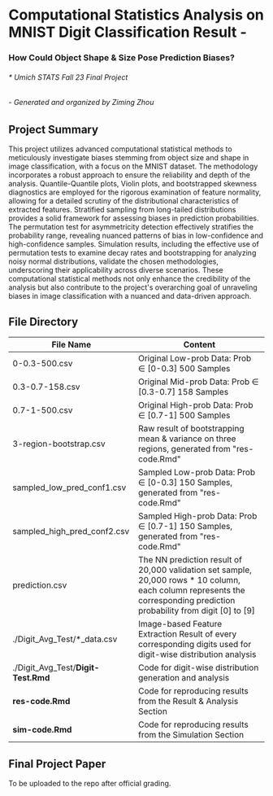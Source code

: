 # Computational Statistics Analysis on MNIST Digit Classification Result - 

### How Could Object Shape & Size Pose Prediction Biases?

###### * Umich STATS Fall 23 Final Project

###### - Generated and organized by Ziming Zhou

## Project Summary

This project utilizes advanced computational statistical methods to meticulously investigate biases stemming from object size and shape in image classification, with a focus on the MNIST dataset. The methodology incorporates a robust approach to ensure the reliability and depth of the analysis. Quantile-Quantile plots, Violin plots, and bootstrapped skewness diagnostics are employed for the rigorous examination of feature normality, allowing for a detailed scrutiny of the distributional characteristics of extracted features. Stratified sampling from long-tailed distributions provides a solid framework for assessing biases in prediction probabilities. The permutation test for asymmetricity detection effectively stratifies the probability range, revealing nuanced patterns of bias in low-confidence and high-confidence samples. Simulation results, including the effective use of permutation tests to examine decay rates and bootstrapping for analyzing noisy normal distributions, validate the chosen methodologies, underscoring their applicability across diverse scenarios. These computational statistical methods not only enhance the credibility of the analysis but also contribute to the project's overarching goal of unraveling biases in image classification with a nuanced and data-driven approach.

## File Directory

| File Name                           | Content                                                      |
| ----------------------------------- | ------------------------------------------------------------ |
| 0-0.3-500.csv                       | Original Low-prob Data: Prob $\in$ [0-0.3] 500 Samples       |
| 0.3-0.7-158.csv                     | Original Mid-prob Data: Prob $\in$ [0.3-0.7] 158 Samples     |
| 0.7-1-500.csv                       | Original High-prob Data: Prob $\in$ [0.7-1] 500 Samples      |
| 3-region-bootstrap.csv              | Raw result of bootstrapping mean & variance on three regions, generated from "res-code.Rmd" |
| sampled_low_pred_conf1.csv          | Sampled Low-prob Data: Prob $\in$ [0-0.3] 150 Samples, generated from "res-code.Rmd" |
| sampled_high_pred_conf2.csv         | Sampled High-prob Data: Prob $\in$ [0.7-1] 150 Samples, generated from "res-code.Rmd" |
| prediction.csv                      | The NN prediction result of 20,000 validation set sample, 20,000 rows * 10 column, each column represents the corresponding prediction probability from digit [0] to [9] |
| ./Digit_Avg_Test/*_data.csv         | Image-based Feature Extraction Result of every corresponding digits used for digit-wise distribution analysis |
| ./Digit_Avg_Test/**Digit-Test.Rmd** | Code for digit-wise distribution generation and analysis     |
| **res-code.Rmd**                    | Code for reproducing results from the Result & Analysis Section |
| **sim-code.Rmd**                    | Code for reproducing results from the Simulation Section     |

## Final Project Paper

To be uploaded to the repo after official grading.
